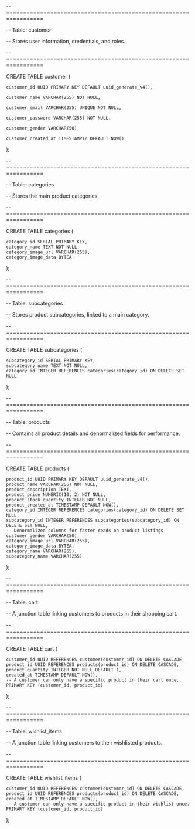 -- =================================================================

-- Table: customer

-- Stores user information, credentials, and roles.

-- =================================================================

CREATE TABLE customer (

    customer_id UUID PRIMARY KEY DEFAULT uuid_generate_v4(),
    
    customer_name VARCHAR(255) NOT NULL,
    
    customer_email VARCHAR(255) UNIQUE NOT NULL,
    
    customer_password VARCHAR(255) NOT NULL,
    
    customer_gender VARCHAR(50),
    
    customer_created_at TIMESTAMPTZ DEFAULT NOW()
    
);

-- =================================================================

-- Table: categories

-- Stores the main product categories.

-- =================================================================

CREATE TABLE categories (

    category_id SERIAL PRIMARY KEY,
    category_name TEXT NOT NULL,
    category_image_url VARCHAR(255),
    category_image_data BYTEA
);

-- =================================================================

-- Table: subcategories

-- Stores product subcategories, linked to a main category.

-- =================================================================

CREATE TABLE subcategories (

    subcategory_id SERIAL PRIMARY KEY,
    subcategory_name TEXT NOT NULL,
    category_id INTEGER REFERENCES categories(category_id) ON DELETE SET NULL
);

-- =================================================================

-- Table: products

-- Contains all product details and denormalized fields for performance.

-- =================================================================

CREATE TABLE products (

    product_id UUID PRIMARY KEY DEFAULT uuid_generate_v4(),
    product_name VARCHAR(255) NOT NULL,
    product_description TEXT,
    product_price NUMERIC(10, 2) NOT NULL,
    product_stock_quantity INTEGER NOT NULL,
    product_created_at TIMESTAMP DEFAULT NOW(),
    category_id INTEGER REFERENCES categories(category_id) ON DELETE SET NULL,
    subcategory_id INTEGER REFERENCES subcategories(subcategory_id) ON DELETE SET NULL,
    -- Denormalized columns for faster reads on product listings
    customer_gender VARCHAR(50),
    category_image_url VARCHAR(255),
    category_image_data BYTEA,
    category_name VARCHAR(255),
    subcategory_name VARCHAR(255)
);

-- =================================================================

-- Table: cart

-- A junction table linking customers to products in their shopping cart.

-- =================================================================

CREATE TABLE cart (

    customer_id UUID REFERENCES customer(customer_id) ON DELETE CASCADE,
    product_id UUID REFERENCES products(product_id) ON DELETE CASCADE,
    product_quantity INTEGER NOT NULL DEFAULT 1,
    created_at TIMESTAMP DEFAULT NOW(),
    -- A customer can only have a specific product in their cart once.
    PRIMARY KEY (customer_id, product_id)
);

-- =================================================================

-- Table: wishlist_items

-- A junction table linking customers to their wishlisted products.

-- =================================================================

CREATE TABLE wishlist_items (

    customer_id UUID REFERENCES customer(customer_id) ON DELETE CASCADE,
    product_id UUID REFERENCES products(product_id) ON DELETE CASCADE,
    created_at TIMESTAMP DEFAULT NOW(),
    -- A customer can only have a specific product in their wishlist once.
    PRIMARY KEY (customer_id, product_id)
);
